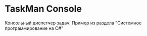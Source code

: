 # TaskMan Console

Консольный диспетчер задач. Пример из раздела "Системное программирование на С#"
